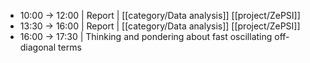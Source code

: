 - 10:00 -> 12:00 | Report | [[category/Data analysis]] [[project/ZePSI]]
- 13:30 -> 16:00 | Report | [[category/Data analysis]] [[project/ZePSI]]
- 16:00 -> 17:30 | Thinking and pondering about fast oscillating off-diagonal terms